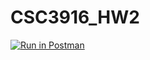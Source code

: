 # CSC3916_HW2
[![Run in Postman](https://run.pstmn.io/button.svg)](https://app.getpostman.com/run-collection/00d0c0996aa92c4924cb)
